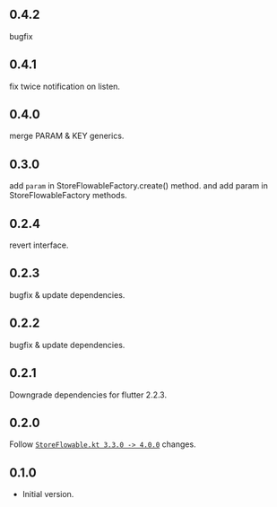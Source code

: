 ## 0.4.2

bugfix

## 0.4.1

fix twice notification on listen.

## 0.4.0

merge PARAM & KEY generics.

## 0.3.0

add `param` in StoreFlowableFactory.create() method.
and add param in StoreFlowableFactory methods.

## 0.2.4

revert interface.

## 0.2.3

bugfix & update dependencies.

## 0.2.2

bugfix & update dependencies.

## 0.2.1

Downgrade dependencies for flutter 2.2.3.

## 0.2.0

Follow [`StoreFlowable.kt 3.3.0 -> 4.0.0`](https://github.com/KazaKago/StoreFlowable.kt/releases/tag/4.0.0) changes.

## 0.1.0

- Initial version.
